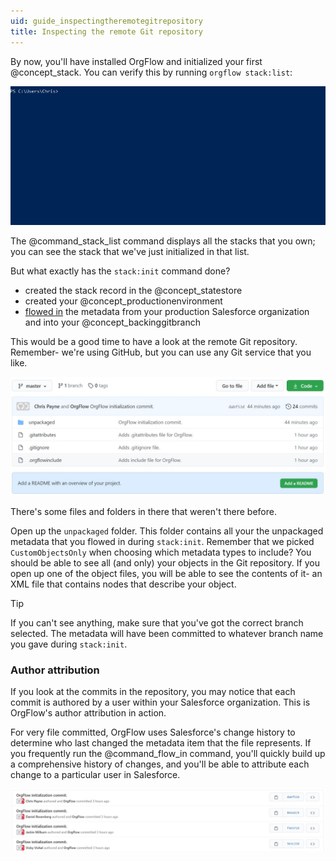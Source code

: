 ```yaml
---
uid: guide_inspectingtheremotegitrepository
title: Inspecting the remote Git repository
---
```


By now, you'll have installed OrgFlow and initialized your first @concept_stack. You can verify this by running `orgflow stack:list`:

![Stack list](images/stack-list.gif)

The @command_stack_list command displays all the stacks that you own; you can see the stack that we've just initialized in that list.

But what exactly has the `stack:init` command done?

- created the stack record in the @concept_statestore
- created your @concept_productionenvironment
- [flowed in](xref:concept_flowin) the metadata from your production Salesforce organization and into your @concept_backinggitbranch

This would be a good time to have a look at the remote Git repository. Remember- we're using GitHub, but you can use any Git service that you like.

![Remote Git repository](images/remote-git-repo.jpg)

There's some files and folders in there that weren't there before.

Open up the `unpackaged` folder. This folder contains all your the unpackaged metadata that you flowed in during `stack:init`. Remember that we picked `CustomObjectsOnly` when choosing which metadata types to include? You should be able to see all (and only) your objects in the Git repository. If you open up one of the object files, you will be able to see the contents of it- an XML file that contains nodes that describe your object.

> [!TIP]
> If you can't see anything, make sure that you've got the correct branch selected. The metadata will have been committed to whatever branch name you gave during `stack:init`.

### Author attribution

If you look at the commits in the repository, you may notice that each commit is authored by a user within your Salesforce organization. This is OrgFlow's author attribution in action.

For very file committed, OrgFlow uses Salesforce's change history to determine who last changed the metadata item that the file represents. If you frequently run the @command_flow_in command, you'll quickly build up a comprehensive history of changes, and you'll be able to attribute each change to a particular user in Salesforce.

![Author attribution](images/author-attribution.jpg)

